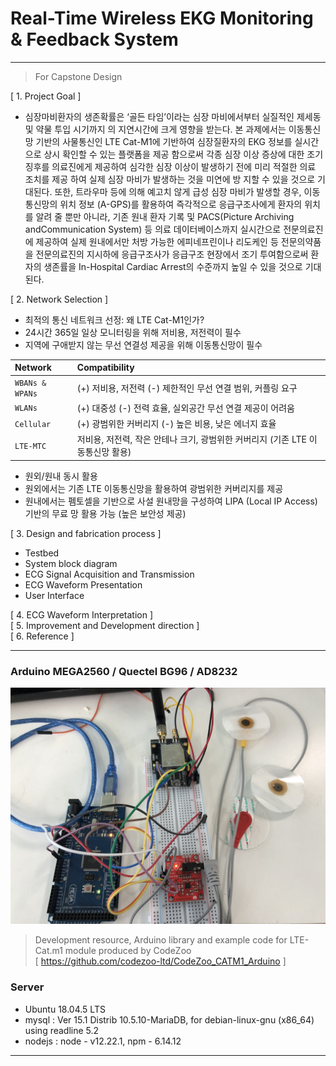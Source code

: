 # Real-Time Wireless EKG Monitoring & Feedback System
-------------
> For Capstone Design


[ 1. Project Goal ]
- 심장마비환자의 생존확률은 ‘골든 타임’이라는 심장 마비에서부터 실질적인 제세동 및 약물 투입 시기까지 의 지연시간에 크게 영향을 받는다. 본 과제에서는 이동통신망 기반의 사물통신인 LTE Cat-M1에 기반하여 심장질환자의 EKG 정보를 실시간으로 상시 확인할 수 있는 플랫폼을 제공 함으로써 각종 심장 이상 증상에 대한 조기 징후를 의료진에게 제공하여 심각한 심장 이상이 발생하기 전에 미리 적절한 의료 조치를 제공 하여 실제 심장 마비가 발생하는 것을 미연에 방 지할 수 있을 것으로 기대된다. 또한, 트라우마 등에 의해 예고치 않게 급성 심장 마비가 발생할 경우, 이동통신망의 위치 정보 (A-GPS)를 활용하여 즉각적으로 응급구조사에게 환자의 위치를 알려 줄 뿐만 아니라, 기존 원내 환자 기록 및 PACS(Picture Archiving andCommunication System) 등 의료 데이터베이스까지 실시간으로 전문의료진에 제공하여 실제 원내에서만 처방 가능한 에피네프린이나 리도케인 등 전문의약품을 전문의료진의 지시하에 응급구조사가 응급구조 현장에서 조기 투여함으로써 환자의 생존률을 In-Hospital Cardiac Arrest의 수준까지 높일 수 있을 것으로 기대된다. 

[ 2. Network Selection ]
- 최적의 통신 네트워크 선정: 왜 LTE Cat-M1인가? 
- 24시간 365일 일상 모니터링을 위해 저비용, 저전력이 필수
- 지역에 구애받지 않는 무선 연결성 제공을 위해 이동통신망이 필수 

|Network|Compatibility|
|:---|:---|
|`WBANs & WPANs`|(+) 저비용, 저전력 (-) 제한적인 무선 연결 범위, 커플링 요구|
|`WLANs`|(+) 대중성 (-) 전력 효율, 실외공간 무선 연결 제공이 어려움|
|`Cellular`|(+) 광범위한 커버리지 (-) 높은 비용, 낮은 에너지 효율|
|`LTE-MTC`|저비용, 저전력, 작은 안테나 크기, 광범위한 커버리지 (기존 LTE 이동통신망 활용)|

- 원외/원내 동시 활용
- 원외에서는 기존 LTE 이동통신망을 활용하여 광범위한 커버리지를 제공
- 원내에서는 펨토셀을 기반으로 사설 원내망을 구성하여 LIPA (Local IP Access) 기반의 무료 망 활용 가능 (높은 보안성 제공)   

[ 3. Design and fabrication process ]   
- Testbed
- System block diagram
- ECG Signal Acquisition and Transmission
- ECG Waveform Presentation
- User Interface

[ 4. ECG Waveform Interpretation ]   
[ 5. Improvement and Development direction ]   
[ 6. Reference ]   

-------------
### Arduino MEGA2560 / Quectel BG96 / AD8232
<img src="/Img/product.jpg">

> Development resource, Arduino library and example code for LTE-Cat.m1 module produced by CodeZoo   
> [ https://github.com/codezoo-ltd/CodeZoo_CATM1_Arduino ]

### Server
- Ubuntu 18.04.5 LTS   
- mysql : Ver 15.1 Distrib 10.5.10-MariaDB, for debian-linux-gnu (x86_64) using readline 5.2   
- nodejs : node - v12.22.1, npm - 6.14.12   
-------------
